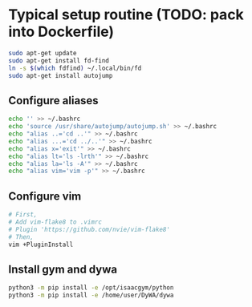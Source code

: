 # Typical setup routine (TODO: pack into Dockerfile)

```bash
sudo apt-get update
sudo apt-get install fd-find
ln -s $(which fdfind) ~/.local/bin/fd
sudo apt-get install autojump
```

## Configure aliases

```bash
echo '' >> ~/.bashrc
echo 'source /usr/share/autojump/autojump.sh' >> ~/.bashrc
echo "alias ..='cd ..'" >> ~/.bashrc
echo "alias ...='cd ../..'" >> ~/.bashrc
echo "alias x='exit'" >> ~/.bashrc
echo "alias lt='ls -lrth'" >> ~/.bashrc
echo "alias la='ls -A'" >> ~/.bashrc
echo "alias vim='vim -p'" >> ~/.bashrc
```

## Configure vim

```bash
# First,
# Add vim-flake8 to .vimrc
# Plugin 'https://github.com/nvie/vim-flake8'
# Then,
vim +PluginInstall
```
 
## Install gym and dywa

```bash
python3 -m pip install -e /opt/isaacgym/python
python3 -m pip install -e /home/user/DyWA/dywa
```
